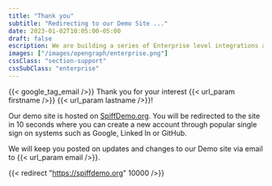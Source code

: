 ```yaml
---
title: "Thank you"
subtitle: "Redirecting to our Demo Site ..."
date: 2023-01-02T10:05:00-05:00
draft: false
escription: We are building a series of Enterprise level integrations and extensions to assure that SpiffWorkflow can meet the needs of large scale organizations.
images: ["/images/opengraph/enterprise.png"]
cssClass: "section-support"
cssSubClass: "enterprise"
---
```


{{< google_tag_email />}}
Thank you for your interest {{< url_param firstname />}} {{< url_param lastname />}}!

Our demo site is hosted on [SpiffDemo.org](https://spiffdemo.org).
You will be redirected to the site in 10 seconds where you can create a new account through popular single sign on systems such as Google, Linked In or GitHub.

We will keep you posted on updates and changes to our Demo site via email to {{< url_param email />}}.



{{< redirect "https://spiffdemo.org" 10000 />}}

